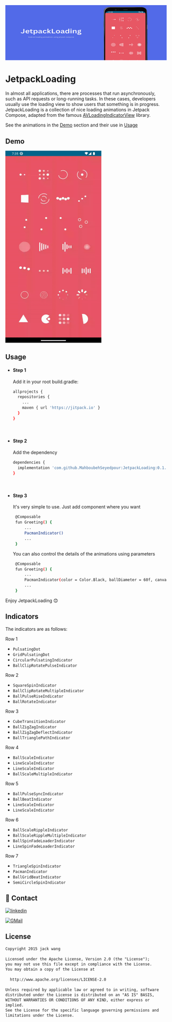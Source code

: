 ![Image Alt Text](screenshots/header.png)

# JetpackLoading

In almost all applications, there are processes that run asynchronously, such as API requests or long-running tasks. In these cases, developers usually use the loading view to show users that something is in progress.
JetpackLoading is a collection of nice loading animations in Jetpack Compose, adapted from the famous [AVLoadingIndicatorView](https://github.com/HarlonWang/AVLoadingIndicatorView) library.

See the animations in the [Demo](https://github.com/MahboubehSeyedpour/JetpackLoading#demo) section and their use in [Usage](https://github.com/MahboubehSeyedpour/JetpackLoading#usage)


## Demo
<img src="screenshots/screenshot.gif" alt="GIF 1" width="300" height="600">

## Usage

- #### Step 1
  Add it in your root build.gradle:
  
  ```bash
  allprojects {
    repositories {
      ...
      maven { url 'https://jitpack.io' }
    }
  }
  
   
- #### Step 2
  Add the dependency
  
  ```bash
  dependencies {
	implementation 'com.github.MahboubehSeyedpour:JetpackLoading:0.1.0'
  }
  
   
- #### Step 3  
  It's very simple to use. Just add component where you want
  ```bash
   @Composable
   fun Greeting() {
       ...
       PacmanIndicator()
       ...
   }
  ```
  
  You can also control the details of the animations using parameters
  ```bash
   @Composable
   fun Greeting() {
       ...
       PacmanIndicator(color = Color.Black, ballDiameter = 60f, canvasSize = 60.dp, animationDuration = 1000)
       ...
   }
  ```

Enjoy JetpackLoading 😊
  
##  Indicators

The indicators are as follows:

Row 1
 - `PulsatingDot`
 - `GridPulsatingDot`
 - `CircularPulsatingIndicator`
 - `BallClipRotatePulseIndicator`

 Row 2
 - `SquareSpinIndicator`
 - `BallClipRotateMultipleIndicator`
 - `BallPulseRiseIndicator`
 - `BallRotateIndicator`

  Row 3
 - `CubeTransitionIndicator`
 - `BallZigZagIndicator`
 - `BallZigZagDeflectIndicator`
 - `BallTrianglePathIndicator`

Row 4
 - `BallScaleIndicator`
 - `LineScaleIndicator`
 - `LineScaleIndicator`
 - `BallScaleMultipleIndicator`

Row 5
 - `BallPulseSyncIndicator`
 - `BallBeatIndicator`
 - `LineScaleIndicator`
 - `LineScaleIndicator`

 Row 6
 - `BallScaleRippleIndicator`
 - `BallScaleRippleMultipleIndicator`
 - `BallSpinFadeLoaderIndicator`
 - `LineSpinFadeLoaderIndicator`

  Row 7
 - `TriangleSpinIndicator`
 - `PacmanIndicator`
 - `BallGridBeatIndicator`
 - `SemiCircleSpinIndicator`


## 🔗 Contact
[![linkedin](https://img.shields.io/badge/linkedin-0A66C2?style=for-the-badge&logo=linkedin&logoColor=white)](https://www.linkedin.com/in/mahboubehseyedpour)

[![GMail](https://img.shields.io/badge/gmail-1DA1F2?style=for-the-badge&logo=gmail&logoColor=Red)](mailto:https://www.linkedin.com/in/mahboubehseyedpour)


## License

```
Copyright 2015 jack wang

Licensed under the Apache License, Version 2.0 (the "License");
you may not use this file except in compliance with the License.
You may obtain a copy of the License at

  http://www.apache.org/licenses/LICENSE-2.0

Unless required by applicable law or agreed to in writing, software
distributed under the License is distributed on an "AS IS" BASIS,
WITHOUT WARRANTIES OR CONDITIONS OF ANY KIND, either express or implied.
See the License for the specific language governing permissions and
limitations under the License.
```
